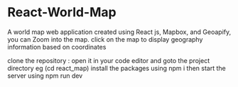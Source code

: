 # React-World-Map

A world map web application created using React js, Mapbox, and Geoapify, 
you can Zoom into the map.
click on the map to display geography information based on coordinates


clone the repository : 
open it in your code editor and goto the project directory eg  (cd react_map)
install the packages using npm i
then start the server using npm run dev


